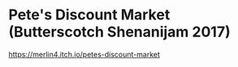 # Pete's Discount Market (Butterscotch Shenanijam 2017)
https://merlin4.itch.io/petes-discount-market
